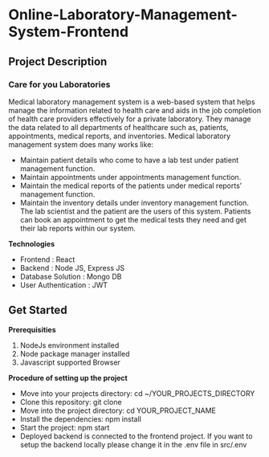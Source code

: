 # Online-Laboratory-Management-System-Frontend





## Project Description
### Care for you Laboratories

Medical laboratory management system is a web-based system that helps manage the information related to health care and aids in the job completion of health care providers effectively for a private laboratory. They manage the data related to all departments of healthcare such as, patients, appointments, medical reports, and inventories. Medical laboratory management system does many works like:
- Maintain patient details who come to have a lab test under patient management function.
- Maintain appointments under appointments management function.
- Maintain the medical reports of the patients under medical reports’ management function.
- Maintain the inventory details under inventory management function.
The lab scientist and the patient are the users of this system. Patients can book an appointment to get the medical tests they need and get their lab reports within our system.


**Technologies**

- Frontend : React
- Backend : Node JS, Express JS
- Database Solution : Mongo DB
- User Authentication : JWT

## Get Started

**Prerequisities**

1. NodeJs environment installed
2. Node package manager installed
3. Javascript supported Browser

**Procedure of setting up the project**

- Move into your projects directory: cd ~/YOUR_PROJECTS_DIRECTORY
- Clone this repository: git clone
- Move into the project directory: cd YOUR_PROJECT_NAME
- Install the dependencies: npm install
- Start the project: npm start
- Deployed backend is connected to the frontend project. If you want to setup the backend locally please change it in the .env file in src/.env


